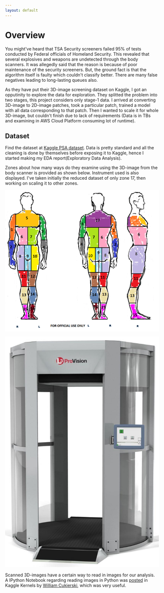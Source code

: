 ```yaml
---
layout: default
---
```


# Overview

You might've heard that TSA Security screeners failed 95% of tests conducted by Federal officials of Homeland Security. This revealed that several explosives and weapons are undetected through the body scanners. It was allegedly said that the reason is because of poor maintenance of the security screeners. But, the ground fact is that the algorithm itself is faulty which couldn't classify better. There are many false negatives leading to long-lasting queues also. 

As they have put their 3D-image screening dataset on Kaggle, I got an opputinity to explore the data for exploration. They splitted the problem into two stages, this project considers only stage-1 data. I arrived at converting 3D-image to 2D-image patches, took a particular patch, trained a model with all data corresponding to that patch. Then I wanted to scale it for whole 3D-image, but couldn't finish due to lack of requirements (Data is in TBs and examining in AWS Cloud Platform consuming lot of runtime).

## Dataset

Find the dataset at [Kaggle PSA dataset](https://www.kaggle.com/c/passenger-screening-algorithm-challenge/data). Data is pretty standard and all the cleaning is  done by themselves before exposing it to Kaggle, hence I started making my EDA report(Exploratory Data Analysis). 

Zones about how many ways do they examine using the 3D-image from the body scanner is provided as shown below. Instrument used is also displayed. I've taken initially the reduced dataset of only zone 17, then working on scaling it to other zones.

![body_zones](https://github.com/TejasReddy9/psa_homeland/blob/master/body_zones.png?raw=true)

![instrument](https://github.com/TejasReddy9/psa_homeland/blob/master/millimeter_scanner.jpg?raw=true)

Scanned 3D-images have a certain way to read in images for our analysis. A IPython Notebook regarding reading images in Python was [posted](https://www.kaggle.com/wcukierski/reading-images) in Kaggle Kernels by [William Cukierski](https://www.kaggle.com/wcukierski), which was very useful.
